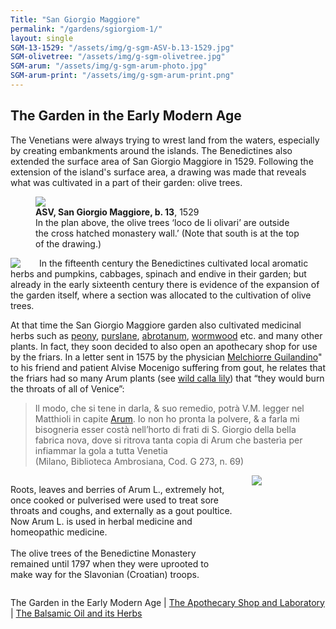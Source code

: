 ```yaml
---
Title: "San Giorgio Maggiore"
permalink: "/gardens/sgiorgiom-1/"
layout: single
SGM-13-1529: "/assets/img/g-sgm-ASV-b.13-1529.jpg"
SGM-olivetree: "/assets/img/g-sgm-olivetree.jpg"
SGM-arum: "/assets/img/g-sgm-arum-photo.jpg"
SGM-arum-print: "/assets/img/g-sgm-arum-print.png"
---
```


## The Garden in the Early Modern Age

The Venetians were always trying to wrest land from the waters, especially by creating embankments around the islands. The Benedictines also extended the surface area of San Giorgio Maggiore in 1529. Following the extension of the island's surface area, a drawing was made that reveals what was cultivated in a part of their garden: olive trees.

<figure><img src="{{ page.SGM-13-1529 | relative_url }}" class="img-ctr" align="center"/><figcaption><strong>ASV, San Giorgio Maggiore, b. 13</strong>,  1529
<br/>
In the plan above, the olive trees ‘loco de li olivari’ are outside the cross hatched monastery wall.’ (Note that south is at the top of the drawing.)</figcaption></figure>

<img src="{{ page.SGM-olivetree | relative_url}}" style="float:left;max-width:20%;vertical-align:middle;margin-right:30px"/>In the fifteenth century the Benedictines cultivated local aromatic herbs and pumpkins, cabbages, spinach and endive in their garden; but already in the early sixteenth century there is evidence of the expansion of the garden itself, where a section was allocated to the cultivation of olive trees.

At that time the San Giorgio Maggiore garden also cultivated medicinal herbs such as [peony](https://powo.science.kew.org/taxon/urn:lsid:ipni.org:names:329475-2), [purslane](https://powo.science.kew.org/taxon/urn:lsid:ipni.org:names:325899-2), [abrotanum](https://powo.science.kew.org/taxon/urn:lsid:ipni.org:names:306365-2), [wormwood](https://powo.science.kew.org/taxon/urn:lsid:ipni.org:names:300106-2) etc. and many other plants. In fact, they soon decided to also open an apothecary shop for use by the friars.
In a letter sent in 1575 by the physician <a href="{{ site.baseurl }}index-people/#guilandino-melchiorre">Melchiorre Guilandino</a>" to his friend and patient Alvise Mocenigo suffering from gout, he relates that the friars had so many Arum plants (see [wild calla lily](https://powo.science.kew.org/taxon/urn:lsid:ipni.org:names:328149-2)) that “they would burn the throats of all of Venice”:

<blockquote><p>Il modo, che si tene in darla, & suo remedio, potrà V.M. legger nel Matthioli in capite <a href="{{ page.SGM-arum-print | relative_url}}" target="_blank">Arum</a>. Io non ho pronta la polvere, & a farla mi bisogneria esser costà nell’horto di frati di S. Giorgio della bella fabrica nova, dove si ritrova tanta copia di Arum che basterìa per infiammar la gola a tutta Venetia
<br/>(Milano, Biblioteca Ambrosiana, Cod. G 273, n. 69)</p></blockquote>

<div style="display:flex;justify-content: space-around;"><p style="flex:3;margin-right:30px;">Roots, leaves and berries of Arum L., extremely hot, once cooked or pulverised were used to treat sore throats and coughs, and externally as a gout poultice. Now Arum L. is used in herbal medicine and homeopathic medicine.
<br/><br/>
The olive trees of the Benedictine Monastery remained until 1797 when they were uprooted to make way for the Slavonian (Croatian) troops.</p>
<img src="{{ page.SGM-arum | relative_url}}" style="flex:1;max-width:25%;"/>
</div>

 The Garden in the Early Modern Age | <a href="{{ site.baseurl }}gardens/sgiorgiom-2/">The Apothecary Shop and Laboratory</a> | <a href="{{ site.baseurl }}gardens/sgiorgiom-3/">The Balsamic Oil and its Herbs</a>
